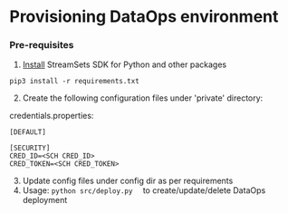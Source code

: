 # Provisioning DataOps environment

### Pre-requisites
1. [Install](https://docs.streamsets.com/platform-sdk/learn/installation.html) StreamSets SDK for Python and other packages
```commandline
pip3 install -r requirements.txt
```
2. Create the following configuration files under 'private' directory:

credentials.properties:
```
[DEFAULT]

[SECURITY]
CRED_ID=<SCH CRED_ID>
CRED_TOKEN=<SCH CRED_TOKEN>
```
3. Update config files under config dir as per requirements
4. Usage: ```python src/deploy.py  ``` to create/update/delete DataOps deployment



